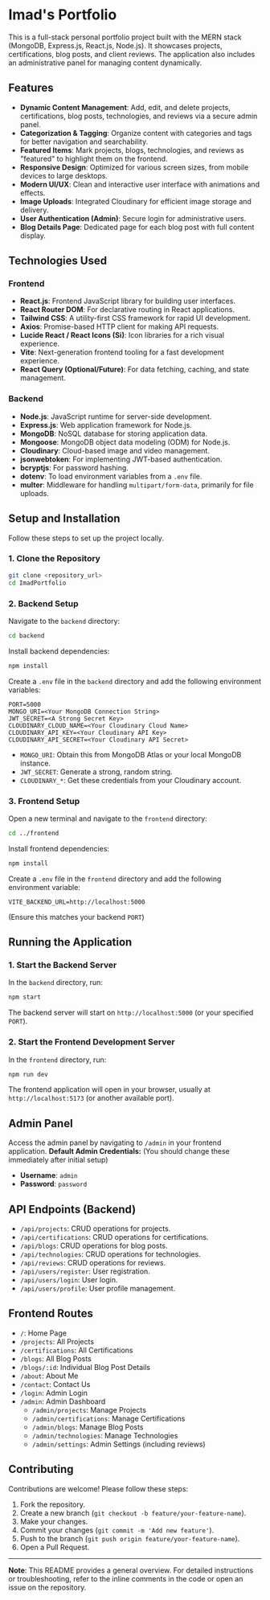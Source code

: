 # Imad's Portfolio

This is a full-stack personal portfolio project built with the MERN stack (MongoDB, Express.js, React.js, Node.js). It showcases projects, certifications, blog posts, and client reviews. The application also includes an administrative panel for managing content dynamically.

## Features

- **Dynamic Content Management**: Add, edit, and delete projects, certifications, blog posts, technologies, and reviews via a secure admin panel.
- **Categorization & Tagging**: Organize content with categories and tags for better navigation and searchability.
- **Featured Items**: Mark projects, blogs, technologies, and reviews as "featured" to highlight them on the frontend.
- **Responsive Design**: Optimized for various screen sizes, from mobile devices to large desktops.
- **Modern UI/UX**: Clean and interactive user interface with animations and effects.
- **Image Uploads**: Integrated Cloudinary for efficient image storage and delivery.
- **User Authentication (Admin)**: Secure login for administrative users.
- **Blog Details Page**: Dedicated page for each blog post with full content display.

## Technologies Used

### Frontend
- **React.js**: Frontend JavaScript library for building user interfaces.
- **React Router DOM**: For declarative routing in React applications.
- **Tailwind CSS**: A utility-first CSS framework for rapid UI development.
- **Axios**: Promise-based HTTP client for making API requests.
- **Lucide React / React Icons (Si)**: Icon libraries for a rich visual experience.
- **Vite**: Next-generation frontend tooling for a fast development experience.
- **React Query (Optional/Future)**: For data fetching, caching, and state management.

### Backend
- **Node.js**: JavaScript runtime for server-side development.
- **Express.js**: Web application framework for Node.js.
- **MongoDB**: NoSQL database for storing application data.
- **Mongoose**: MongoDB object data modeling (ODM) for Node.js.
- **Cloudinary**: Cloud-based image and video management.
- **jsonwebtoken**: For implementing JWT-based authentication.
- **bcryptjs**: For password hashing.
- **dotenv**: To load environment variables from a `.env` file.
- **multer**: Middleware for handling `multipart/form-data`, primarily for file uploads.

## Setup and Installation

Follow these steps to set up the project locally.

### 1. Clone the Repository

```bash
git clone <repository_url>
cd ImadPortfolio
```

### 2. Backend Setup

Navigate to the `backend` directory:

```bash
cd backend
```

Install backend dependencies:

```bash
npm install
```

Create a `.env` file in the `backend` directory and add the following environment variables:

```
PORT=5000
MONGO_URI=<Your MongoDB Connection String>
JWT_SECRET=<A Strong Secret Key>
CLOUDINARY_CLOUD_NAME=<Your Cloudinary Cloud Name>
CLOUDINARY_API_KEY=<Your Cloudinary API Key>
CLOUDINARY_API_SECRET=<Your Cloudinary API Secret>
```

-   `MONGO_URI`: Obtain this from MongoDB Atlas or your local MongoDB instance.
-   `JWT_SECRET`: Generate a strong, random string.
-   `CLOUDINARY_*`: Get these credentials from your Cloudinary account.

### 3. Frontend Setup

Open a new terminal and navigate to the `frontend` directory:

```bash
cd ../frontend
```

Install frontend dependencies:

```bash
npm install
```

Create a `.env` file in the `frontend` directory and add the following environment variable:

```
VITE_BACKEND_URL=http://localhost:5000
```
(Ensure this matches your backend `PORT`)

## Running the Application

### 1. Start the Backend Server

In the `backend` directory, run:

```bash
npm start
```
The backend server will start on `http://localhost:5000` (or your specified `PORT`).

### 2. Start the Frontend Development Server

In the `frontend` directory, run:

```bash
npm run dev
```
The frontend application will open in your browser, usually at `http://localhost:5173` (or another available port).

## Admin Panel

Access the admin panel by navigating to `/admin` in your frontend application.
**Default Admin Credentials:** (You should change these immediately after initial setup)
-   **Username**: `admin`
-   **Password**: `password`

## API Endpoints (Backend)

-   `/api/projects`: CRUD operations for projects.
-   `/api/certifications`: CRUD operations for certifications.
-   `/api/blogs`: CRUD operations for blog posts.
-   `/api/technologies`: CRUD operations for technologies.
-   `/api/reviews`: CRUD operations for reviews.
-   `/api/users/register`: User registration.
-   `/api/users/login`: User login.
-   `/api/users/profile`: User profile management.

## Frontend Routes

-   `/`: Home Page
-   `/projects`: All Projects
-   `/certifications`: All Certifications
-   `/blogs`: All Blog Posts
-   `/blogs/:id`: Individual Blog Post Details
-   `/about`: About Me
-   `/contact`: Contact Us
-   `/login`: Admin Login
-   `/admin`: Admin Dashboard
    -   `/admin/projects`: Manage Projects
    -   `/admin/certifications`: Manage Certifications
    -   `/admin/blogs`: Manage Blog Posts
    -   `/admin/technologies`: Manage Technologies
    -   `/admin/settings`: Admin Settings (including reviews)

## Contributing

Contributions are welcome! Please follow these steps:
1.  Fork the repository.
2.  Create a new branch (`git checkout -b feature/your-feature-name`).
3.  Make your changes.
4.  Commit your changes (`git commit -m 'Add new feature'`).
5.  Push to the branch (`git push origin feature/your-feature-name`).
6.  Open a Pull Request.


---
**Note**: This README provides a general overview. For detailed instructions or troubleshooting, refer to the inline comments in the code or open an issue on the repository.
